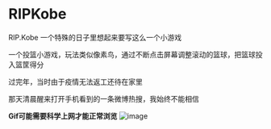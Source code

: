 # RIPKobe
RIP.Kobe
一个特殊的日子里想起来要写这么一个小游戏 

一个投篮小游戏，玩法类似像素鸟，通过不断点击屏幕调整滚动的篮球，把篮球投入篮筐得分

过完年，当时由于疫情无法返工还待在家里

那天清晨醒来打开手机看到的一条微博热搜，我始终不能相信<br>

**Gif可能需要科学上网才能正常浏览**
![image](https://github.com/chenweide/wanAndroid/blob/master/image/wandroid_example.gif)
